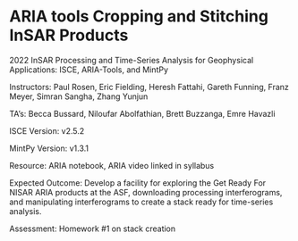 # ARIA tools Cropping and Stitching InSAR Products
2022 InSAR Processing and Time-Series Analysis for Geophysical Applications: ISCE, ARIA-Tools, and MintPy

Instructors: Paul Rosen, Eric Fielding, Heresh Fattahi, Gareth Funning, Franz Meyer, Simran Sangha, Zhang Yunjun

TA’s: Becca Bussard, Niloufar Abolfathian, Brett Buzzanga, Emre Havazli

ISCE Version: v2.5.2

MintPy Version: v1.3.1

Resource: ARIA notebook, ARIA video linked in syllabus

Expected Outcome: Develop a facility for exploring the Get Ready For NISAR ARIA products at the ASF, downloading processing interferograms, and manipulating interferograms to create a stack ready for time-series analysis.

Assessment: Homework #1 on stack creation
